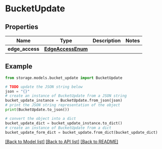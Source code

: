 # BucketUpdate


## Properties

Name | Type | Description | Notes
------------ | ------------- | ------------- | -------------
**edge_access** | [**EdgeAccessEnum**](EdgeAccessEnum.md) |  | 

## Example

```python
from storage.models.bucket_update import BucketUpdate

# TODO update the JSON string below
json = "{}"
# create an instance of BucketUpdate from a JSON string
bucket_update_instance = BucketUpdate.from_json(json)
# print the JSON string representation of the object
print(BucketUpdate.to_json())

# convert the object into a dict
bucket_update_dict = bucket_update_instance.to_dict()
# create an instance of BucketUpdate from a dict
bucket_update_form_dict = bucket_update.from_dict(bucket_update_dict)
```
[[Back to Model list]](../README.md#documentation-for-models) [[Back to API list]](../README.md#documentation-for-api-endpoints) [[Back to README]](../README.md)


